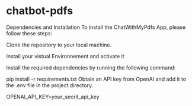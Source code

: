 # chatbot-pdfs

Dependencies and Installation
To install the ChatWithMyPdfs  App, please follow these steps:

Clone the repository to your local machine.

Install your vistual Environnement and activate it

Install the required dependencies by running the following command:

pip install -r requirements.txt
Obtain an API key from OpenAI and add it to the .env file in the project directory.

OPENAI_API_KEY=your_secrit_api_key
